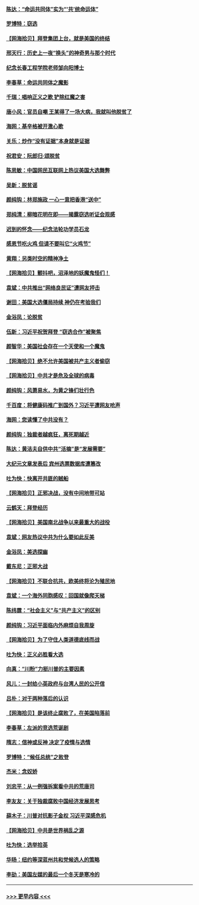 #### [陈达：“命运共同体”实为“‘共’统命运体”](../pages/nsc993/n12590865.md?t=12030051) 
#### [罗博特：窃选](../pages/nsc993/n12590619.md?t=12030051) 
#### [【网海拾贝】拜登集团上台，就是美国的终结](../pages/nsc993/n12589725.md?t=12030051) 
#### [邢天行：历史上一夜“换头”的神奇男与那个时代](../pages/nsc993/n12589424.md?t=12030051) 
#### [纪念长春工程学院老师邹向阳博士](../pages/nsc993/n12585390.md?t=12030051) 
#### [李春草：命运共同体之魔影](../pages/nsc993/n12585026.md?t=12030051) 
#### [千瑞：唱响正义之歌 铲除红魔之害](../pages/nsc993/n12585002.md?t=12030051) 
#### [唐小风：官员自嘲 王某得了一场大病，我就叫他脱贫了](../pages/nsc993/n12584981.md?t=12030051) 
#### [海网：基辛格被开激心歌](../pages/nsc993/n12584946.md?t=12030051) 
#### [关乐：炒作“没有证据”本身就是证据](../pages/nsc993/n12583146.md?t=12030051) 
#### [祝君安：阮郎归‧颂脱贫](../pages/nsc993/n12583119.md?t=12030051) 
#### [陈思敏：中国网民互联网上热议美国大选舞弊](../pages/nsc993/n12582845.md?t=12030051) 
#### [吴新：脱贫谣](../pages/nsc993/n12580839.md?t=12030051) 
#### [颜纯钩：林郑施政 一心一意把香港“送中”](../pages/nsc993/n12580805.md?t=12030051) 
#### [郑纯清：柳暗花明在即——揭露窃选听证会观感](../pages/nsc993/n12580795.md?t=12030051) 
#### [迟到的怀念——纪念法轮功学员石龙](../pages/nsc993/n12580245.md?t=12030051) 
#### [感恩节吃火鸡  但请不要叫它“火鸡节”](../pages/nsc993/n12580252.md?t=12030051) 
#### [黄翔：另类时空的精神净土](../pages/nsc993/n12578638.md?t=12030051) 
#### [【网海拾贝】颤抖吧，沼泽地的妖魔鬼怪们！](../pages/nsc993/n12578552.md?t=12030051) 
#### [袁斌：中共推出“网络良民证”遭网友抨击](../pages/nsc993/n12578511.md?t=12030051) 
#### [谢田：美国大选僵局持续 神仍在考验我们](../pages/nsc993/n12577432.md?t=12030051) 
#### [金浴凤：论脱贫](../pages/nsc993/n12576386.md?t=12030051) 
#### [伍新：习近平祝贺拜登 “窃选合作”被聚焦](../pages/nsc993/n12576358.md?t=12030051) 
#### [颜智华：美国社会存在一个天使和一个魔鬼](../pages/nsc993/n12574299.md?t=12030051) 
#### [【网海拾贝】绝不允许美国被共产主义者偷窃](../pages/nsc993/n12573396.md?t=12030051) 
#### [【网海拾贝】中共才是危及全球的病毒](../pages/nsc993/n12571204.md?t=12030051) 
#### [颜纯钩：风萧易水，为黄之锋们壮行色](../pages/nsc993/n12571487.md?t=12030051) 
#### [千百度：将健康码推广到国外？习近平遭网友呛声](../pages/nsc993/n12570808.md?t=12030051) 
#### [海网：您读懂了中共没有？](../pages/nsc993/n12570487.md?t=12030051) 
#### [颜纯钩：独裁者越疯狂，离死期越近](../pages/nsc993/n12569055.md?t=12030051) 
#### [陈达：黄洁夫自供中共“活摘”是“发展需要”](../pages/nsc993/n12568541.md?t=12030051) 
#### [大纪元文章发表后 宾州选票数据库遭篡改](../pages/nsc993/n12568105.md?t=12030051) 
#### [吐为快：快离开共匪的贼船](../pages/nsc993/n12568462.md?t=12030051) 
#### [【网海拾贝】正邪决战，没有中间地带可站](../pages/nsc993/n12568439.md?t=12030051) 
#### [云鹤天：拜登经历](../pages/nsc993/n12567294.md?t=12030051) 
#### [【网海拾贝】美国南北战争以来最重大的战役](../pages/nsc993/n12567247.md?t=12030051) 
#### [袁斌：网友热议中共为什么要如此反美](../pages/nsc993/n12567162.md?t=12030051) 
#### [金浴凤：美选探幽](../pages/nsc993/n12567147.md?t=12030051) 
#### [戴东尼：正邪大战](../pages/nsc993/n12567033.md?t=12030051) 
#### [【网海拾贝】不联合抗共，欧美终将沦为殖民地](../pages/nsc993/n12565068.md?t=12030051) 
#### [袁斌：一个海外同胞感叹：回国就像爬天梯](../pages/nsc993/n12564986.md?t=12030051) 
#### [陈纬霆：“社会主义”与“共产主义”的区别](../pages/nsc993/n12562417.md?t=12030051) 
#### [颜纯钩：习近平面临内外麻烦自我周旋](../pages/nsc993/n12563356.md?t=12030051) 
#### [【网海拾贝】为了守住人类道德底线而战](../pages/nsc993/n12562542.md?t=12030051) 
#### [吐为快：正义必胜看大选](../pages/nsc993/n12561967.md?t=12030051) 
#### [向真：“川粉”力挺川普的主要因素](../pages/nsc993/n12560774.md?t=12030051) 
#### [风儿：一封给小英政府与台湾人民的公开信](../pages/nsc993/n12560581.md?t=12030051) 
#### [吕朴：对于两种落后的认识](../pages/nsc993/n12560492.md?t=12030051) 
#### [【网海拾贝】是该终止腐败了，在美国陷落前](../pages/nsc993/n12559936.md?t=12030051) 
#### [李春草：左派的竞选荒诞剧](../pages/nsc993/n12558380.md?t=12030051) 
#### [隋志：信神或反神 决定了疫情与选情](../pages/nsc993/n12558255.md?t=12030051) 
#### [罗博特：“候任总统”之败登](../pages/nsc993/n12558189.md?t=12030051) 
#### [杰米：念奴娇](../pages/nsc993/n12558174.md?t=12030051) 
#### [刘忠平：从一例强拆案看中共的荒唐司](../pages/nsc993/n12558036.md?t=12030051) 
#### [李友友：关于独裁腐败中国经济发展思考](../pages/nsc993/n12558004.md?t=12030051) 
#### [薛木子：川普对抗影子金权 习近平深感危机](../pages/nsc993/n12557342.md?t=12030051) 
#### [【网海拾贝】中共是世界祸乱之源](../pages/nsc993/n12555353.md?t=12030051) 
#### [吐为快：选举拾英](../pages/nsc993/n12555041.md?t=12030051) 
#### [华旸：纽约等深蓝州共和党候选人的策略](../pages/nsc993/n12554309.md?t=12030051) 
#### [李劼：美国左媒的最后一个冬天是寒冷的](../pages/nsc993/n12552947.md?t=12030051) 

----
#### [ >>> 更早内容 <<< ](../indexes/nsc993-earlier.md)
